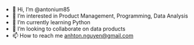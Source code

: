 - 👋 Hi, I’m @antonium85
- 👀 I’m interested in Product Management, Programming, Data Analysis
- 🌱 I’m currently learning Python
- 💞️ I’m looking to collaborate on data products
- 📫 How to reach me anhton.nguyen@gmail.com

<!---
antonium85/antonium85 is a ✨ special ✨ repository because its `README.md` (this file) appears on your GitHub profile.
You can click the Preview link to take a look at your changes.
--->

